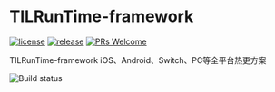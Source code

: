 # TILRunTime-framework


[![license](https://img.shields.io/badge/license-MIT-blue.svg)](https://github.com/ALEXTANGXIAO/TILRunTime-framework/master/LICENSE.TXT)
[![release](https://img.shields.io/badge/release-v1.0.4-blue.svg)](https://github.com/ALEXTANGXIAO/TILRunTime-framework/issues)
[![PRs Welcome](https://img.shields.io/badge/PRs-welcome-blue.svg)](https://github.com/ALEXTANGXIAO/TILRunTime-framework/pulls)

TILRunTime-framework iOS、Android、Switch、PC等全平台热更方案

![Build status](http://106.52.118.65:1000/src/github.png)

<!-- ![Build status](http://106.52.118.65:1000/src/TILQR.png) -->